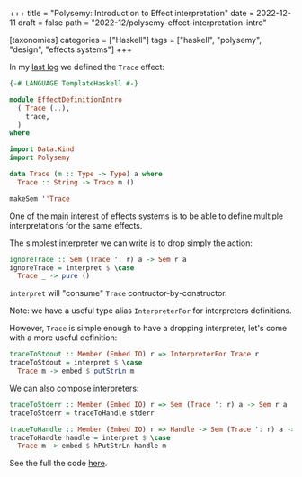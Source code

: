+++
title = "Polysemy: Introduction to Effect interpretation"
date = 2022-12-11
draft = false
path = "2022-12/polysemy-effect-interpretation-intro"

[taxonomies]
categories = ["Haskell"]
tags = ["haskell", "polysemy", "design", "effects systems"]
+++

In my [last log](@/2022-12-07_polysemy-effect-definition-intro.md) we defined the `Trace` effect:

```haskell
{-# LANGUAGE TemplateHaskell #-}

module EffectDefinitionIntro
  ( Trace (..),
    trace,
  )
where

import Data.Kind
import Polysemy

data Trace (m :: Type -> Type) a where
  Trace :: String -> Trace m ()

makeSem ''Trace
```

One of the main interest of effects systems is to be able to define multiple interpretations for the same effects.

The simplest interpreter we can write is to drop simply the action:

```haskell
ignoreTrace :: Sem (Trace ': r) a -> Sem r a
ignoreTrace = interpret $ \case
  Trace _ -> pure ()
```

`interpret` will "consume" `Trace` contructor-by-constructor.

Note: we have a useful type alias `InterpreterFor` for interpreters definitions.

However, `Trace` is simple enough to have a dropping interpreter, let's come with a more useful definition:

```haskell
traceToStdout :: Member (Embed IO) r => InterpreterFor Trace r
traceToStdout = interpret $ \case
  Trace m -> embed $ putStrLn m
```

We can also compose interpreters:

```haskell
traceToStderr :: Member (Embed IO) r => Sem (Trace ': r) a -> Sem r a
traceToStderr = traceToHandle stderr

traceToHandle :: Member (Embed IO) r => Handle -> Sem (Trace ': r) a -> Sem r a
traceToHandle handle = interpret $ \case
  Trace m -> embed $ hPutStrLn handle m
```

See the full the code [here](https://github.com/blackheaven/blackheaven.github.io/blob/master/content/code/polysemy/src/EffectInterpretationIntro.hs).
